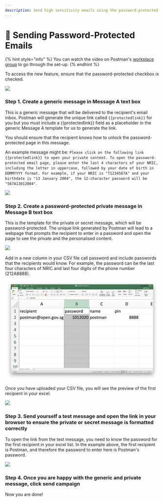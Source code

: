 ```yaml
---
description: Send high sensitivity emails using the password-protected email feature.
---
```


# 🔐 Sending Password-Protected Emails

{% hint style="info" %}
You can watch the video on Postman's [workplace group](https://onepublicservice.workplace.com/groups/postman.gov.sg/permalink/2722032748065759/) to go through the set-up.
{% endhint %}

To access the new feature, ensure that the password-protected checkbox is checked.

![](../../.gitbook/assets/screencapture-postman-gov-sg-campaigns-2020-07-28-18\_11\_47.png)

### Step 1. Create a generic message in Message A text box

This is a generic message that will be delivered to the recipient's email inbox. Postman will generate the unique link called `{{protectedlink}}` for you but you must include a \{{protectedlink\}} field as a placeholder in the generic Message A template for us to generate the link.

You should ensure that the recipient knows how to unlock the password-protected page in this message.

An example message might be: `Please click on the following link {{protectedlink}} to open your private content. To open the password-protected email page, please enter the last 4 characters of your NRIC, including the letter in uppercase, followed by your date of birth in DDMMYYYY format. For example, if your NRIC is "T1234567A" and your birthdate is "13 January 2004", the 12-character password will be "567A13012004"`.

![](../../.gitbook/assets/screencapture-postman-gov-sg-campaigns-5268-2020-07-28-17\_59\_10.png)

### Step 2. Create a password-protected private message in Message B text box

This is the template for the private or secret message, which will be password-protected. The unique link generated by Postman will lead to a webpage that prompts the recipient to enter in a password and open the page to see the private and the personalised content.

![](../../.gitbook/assets/screencapture-postman-gov-sg-campaigns-5268-2020-07-28-18\_04\_25.png)

Add in a new column in your CSV file call password and include passwords that the recipients would know. For example, the password can be the last four characters of NRIC and last four digits of the phone number (212A8888).

![](<../../.gitbook/assets/Screenshot 2020-07-28 at 6.03.16 PM.png>)

Once you have uploaded your CSV file, you will see the preview of the first recipient in your excel.

![](../../.gitbook/assets/screencapture-postman-gov-sg-campaigns-5268-2020-07-28-18\_05\_07.png)

### Step 3. Send yourself a test message and open the link in your browser to ensure the private or secret message is formatted correctly

To open the link from the test message, you need to know the password for the first recipient in your excel list. In the example above, the first recipient is Postman, and therefore the password to enter here is Postman's password.

![](../../.gitbook/assets/screencapture-postman-gov-sg-p-1-96a05d0e-5f70-4aac-a038-8a8c8179e151-2020-07-28-18\_05\_57.png)

### Step 4. Once you are happy with the generic and private message, click send campaign

Now you are done!
